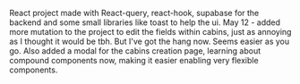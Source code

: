 React project made with React-query, react-hook, supabase for the backend and some small libraries like toast to help the ui.
May 12 - added more mutation to the project to edit the fields within cabins, just as annoying as I thought it would be tbh. But I've got the hang now. Seems easier as you go. Also added a modal for the cabins creation page, learning about compound components now, making it easier enabling very flexible components.
